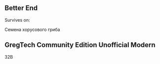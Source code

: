 ## Better End

Survives on:

Семена хорусового гриба

## GregTech Community Edition Unofficial Modern

32B